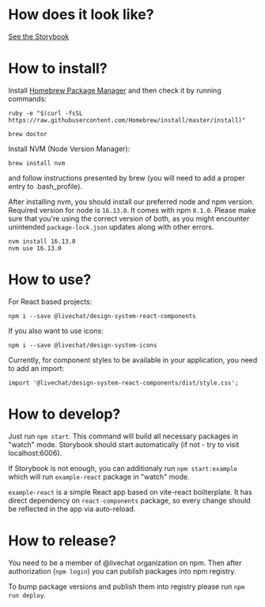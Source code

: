 # How does it look like?

[See the Storybook](https://v1--613a8e945a5665003a05113b.chromatic.com/)

# How to install?

Install [Homebrew Package Manager](http://mxcl.github.io/homebrew/) and then check it by running commands:

```
ruby -e "$(curl -fsSL https://raw.githubusercontent.com/Homebrew/install/master/install)"
```

```
brew doctor
```

Install NVM (Node Version Manager):

```
brew install nvm
```

and follow instructions presented by brew (you will need to add a proper entry to .bash_profile).

After installing nvm, you should install our preferred node and npm version. Required version for node is `16.13.0`. It comes with npm `8.1.0`. Please make sure that you're using the correct version of both, as you might encounter unintended `package-lock.json` updates along with other errors.

```
nvm install 16.13.0
nvm use 16.13.0
```

# How to use?

For React based projects:

`npm i --save @livechat/design-system-react-components`

If you also want to use icons:

`npm i --save @livechat/design-system-icons`

Currently, for component styles to be available in your application, you need to add an import:

`import '@livechat/design-system-react-components/dist/style.css';`

# How to develop?

Just run `npm start`. This command will build all necessary packages in "watch" mode. Storybook should start automatically (if not - try to visit localhost:6006).

If Storybook is not enough, you can additionaly run `npm start:example` which will run `example-react` package in "watch" mode.

`example-react` is a simple React app based on vite-react boilterplate. It has direct dependency on `react-components` package, so every change should be reflected in the app via auto-reload.

# How to release?

You need to be a member of @livechat organization on npm. Then after authorization (`npm login`) you can publish packages into npm registry.

To bump package versions and publish them into registry please run `npm run deploy`.
